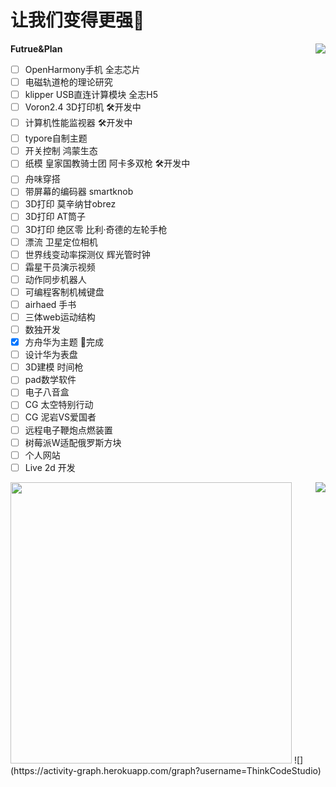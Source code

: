 
# 让我们变得更强💪  
 
<img  src="https://github.com/ThinkCodeStudio/Markdown-Image/blob/master/power.jpg" align="right"/>

 
**Futrue&Plan**
 
- [ ] OpenHarmony手机 全志芯片  
- [ ] 电磁轨道枪的理论研究  
- [ ] klipper USB直连计算模块 全志H5  
- [ ] Voron2.4 3D打印机                 🛠开发中  
- [ ] 计算机性能监视器                  🛠开发中  
- [ ] typore自制主题  
- [ ] 开关控制 鸿蒙生态  
- [ ] 纸模 皇家国教骑士团 阿卡多双枪     🛠开发中  
- [ ] 舟味穿搭  
- [ ] 带屏幕的编码器 smartknob           
- [ ] 3D打印 莫辛纳甘obrez  
- [ ] 3D打印 AT筒子  
- [ ] 3D打印 绝区零 比利·奇德的左轮手枪  
- [ ] 漂流 卫星定位相机  
- [ ] 世界线变动率探测仪 辉光管时钟  
- [ ] 霜星干员演示视频  
- [ ] 动作同步机器人  
- [ ] 可编程客制机械键盘  
- [ ] airhaed 手书              
- [ ] 三体web运动结构  
- [ ] 数独开发  
- [x] 方舟华为主题                        🎉完成  
- [ ] 设计华为表盘
- [ ] 3D建模 时间枪  
- [ ] pad数学软件  
- [ ] 电子八音盒  
- [ ] CG 太空特别行动  
- [ ] CG 泥岩VS爱国者
- [ ] 远程电子鞭炮点燃装置  
- [ ] 树莓派W适配俄罗斯方块  
- [ ] 个人网站  
- [ ] Live 2d 开发  

<img  src="https://github-readme-stats.vercel.app/api/top-langs/?username=ThinkCodeStudio&layout=compact" align="right"/>
<img  src="https://github-readme-stats.vercel.app/api?username=ThinkCodeStudio" width="450"/>
![](https://activity-graph.herokuapp.com/graph?username=ThinkCodeStudio)
